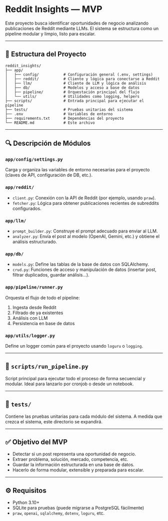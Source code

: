 # Reddit Insights — MVP

Este proyecto busca identificar oportunidades de negocio analizando publicaciones de Reddit mediante LLMs. El sistema se estructura como un pipeline modular y limpio, listo para escalar.

---

## 📁 Estructura del Proyecto

```
reddit_insights/
├── app/
│   ├── config/           # Configuración general (.env, settings)
│   ├── reddit/           # Cliente y lógica para conectarse a Reddit
│   ├── llm/              # Cliente de LLM y lógica de análisis
│   ├── db/               # Modelos y acceso a base de datos
│   ├── pipeline/         # Orquestación principal del flujo
│   └── utils/            # Utilidades como logging, helpers
├── scripts/              # Entrada principal para ejecutar el pipeline
├── tests/                # Pruebas unitarias del sistema
├── .env                  # Variables de entorno
├── requirements.txt      # Dependencias del proyecto
└── README.md             # Este archivo
```

---

## 🔍 Descripción de Módulos

### `app/config/settings.py`

Carga y organiza las variables de entorno necesarias para el proyecto (claves de API, configuración de DB, etc.).

### `app/reddit/`

* `client.py`: Conexión con la API de Reddit (por ejemplo, usando `praw`).
* `fetcher.py`: Lógica para obtener publicaciones recientes de subreddits configurados.

### `app/llm/`

* `prompt_builder.py`: Construye el prompt adecuado para enviar al LLM.
* `analyzer.py`: Envía el post al modelo (OpenAI, Gemini, etc.) y obtiene el análisis estructurado.

### `app/db/`

* `models.py`: Define las tablas de la base de datos con SQLAlchemy.
* `crud.py`: Funciones de acceso y manipulación de datos (insertar post, filtrar duplicados, guardar análisis...).

### `app/pipeline/runner.py`

Orquesta el flujo de todo el pipeline:

1. Ingesta desde Reddit
2. Filtrado de ya existentes
3. Análisis con LLM
4. Persistencia en base de datos

### `app/utils/logger.py`

Define un logger común para el proyecto usando `loguru` o `logging`.

---

## 🚀 `scripts/run_pipeline.py`

Script principal para ejecutar todo el proceso de forma secuencial y modular. Ideal para lanzarlo por cronjob o desde un notebook.

---

## 🧪 `tests/`

Contiene las pruebas unitarias para cada módulo del sistema. A medida que crezca el sistema, este directorio se expandirá.

---

## ✅ Objetivo del MVP

* Detectar si un post representa una oportunidad de negocio.
* Extraer problema, solución, mercado, competencia, etc.
* Guardar la información estructurada en una base de datos.
* Hacerlo de forma modular, extensible y preparada para escalar.

---

## ⚙️ Requisitos

* Python 3.10+
* SQLite para pruebas (puede migrarse a PostgreSQL fácilmente)
* `praw`, `openai`, `sqlalchemy`, `dotenv`, `loguru`, etc.
